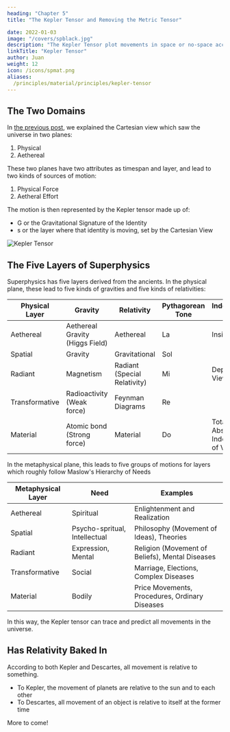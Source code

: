 ```yaml
---
heading: "Chapter 5"
title: "The Kepler Tensor and Removing the Metric Tensor"

date: 2022-01-03
image: "/covers/spblack.jpg"
description: "The Kepler Tensor plot movements in space or no-space according to universal relativity."
linkTitle: "Kepler Tensor"
author: Juan
weight: 12
icon: /icons/spmat.png
aliases:
  /principles/material/principles/kepler-tensor
---
```




## The Two Domains

In [the previous post](/material/solutions/cartesian-view), we explained the Cartesian view which saw the universe in two planes: 

1. Physical
2. Aethereal 

These two planes have two attributes as timespan and layer, and lead to two kinds of sources of motion:

1. Physical Force
2. Aetheral Effort 

The motion is then represented by the Kepler tensor made up of:

- G or the Gravitational Signature of the Identity
- s or the layer where that identity is moving, set by the Cartesian View

![Kepler Tensor](/graphics/keplert.png)


## The Five Layers of Superphysics

Superphysics has five layers derived from the ancients. In the physical plane, these lead to five kinds of gravities and five kinds of relativities:

Physical Layer| Gravity | Relativity | Pythagorean Tone | Independence of Time
--- | --- | --- | --- | ---
Aethereal | Aethereal Gravity (Higgs Field) | Aethereal | La | Insignificant
Spatial | Gravity | Gravitational | Sol
Radiant | Magnetism |  Radiant (Special Relativity) | Mi | Dependent on Viewpoint
Transformative | Radioactivity (Weak force) | Feynman Diagrams | Re | 
Material | Atomic bond (Strong force) | Material | Do | Totally Absolute or Independent of Viewpoint


In the metaphysical plane, this leads to five groups of motions for layers which roughly follow Maslow's Hierarchy of Needs

Metaphysical Layer | Need | Examples
--- | --- | ---
Aethereal | Spiritual | Enlightenment and Realization
Spatial | Psycho-spritual, Intellectual | Philosophy (Movement of Ideas), Theories
Radiant | Expression, Mental | Religion (Movement of Beliefs), Mental Diseases
Transformative | Social | Marriage, Elections, Complex Diseases
Material | Bodily | Price Movements, Procedures, Ordinary Diseases

In this way, the Kepler tensor can trace and predict all movements in the universe. 



## Has Relativity Baked In

According to both Kepler and Descartes, all movement is relative to something.
- To Kepler, the movement of planets are relative to the sun and to each other
- To Descartes, all movement of an object is relative to itself at the former time

More to come!